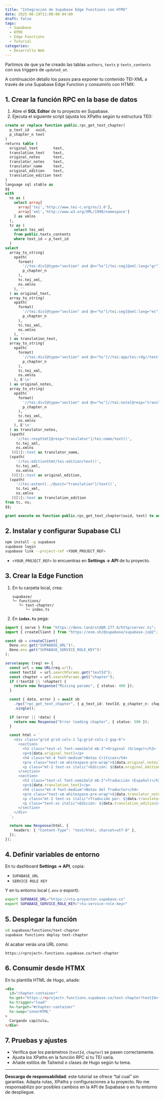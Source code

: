 ```yaml
---
title: "Integración de Supabase Edge Functions con HTMX"
date: 2025-06-19T11:00:00-04:00
draft: false
tags:
  - Supabase
  - HTMX
  - Edge Functions
  - Tutorial
categories:
  - Desarrollo Web
---
```


Partimos de que ya he creado las tablas `authors`, `texts` y `texts_contents` con sus triggers de `updated_at`.

A continuación detallo los pasos para exponer tu contenido TEI-XML a través de una Supabase Edge Function y consumirlo con HTMX:

## 1. Crear la función RPC en la base de datos

1. Abre el **SQL Editor** de tu proyecto en Supabase.
2. Ejecuta el siguiente script (ajusta los XPaths según tu estructura TEI):

```sql
create or replace function public.rpc_get_text_chapter(
  p_text_id   uuid,
  p_chapter_n text
)
returns table (
  original_text       text,
  translation_text    text,
  original_notes      text,
  translator_notes    text,
  translator_name     text,
  original_edition    text,
  translation_edition text
) 
language sql stable as
$$
with 
  ns as (
    select array[
      array['tei','http://www.tei-c.org/ns/1.0'],
      array['xml','http://www.w3.org/XML/1998/namespace']
    ] as xmlns
  ),
  tc as (
    select tei_xml
    from public.texts_contents
    where text_id = p_text_id
  )
select
  array_to_string(
    xpath(
      format(
        '//tei:div[@type="section" and @n="%s"]/tei:seg[@xml:lang="gr"]/text()',
        p_chapter_n
      ),
      tc.tei_xml,
      ns.xmlns
    ), ''
  ) as original_text,
  array_to_string(
    xpath(
      format(
        '//tei:div[@type="section" and @n="%s"]/tei:seg[@xml:lang="es"]/text()',
        p_chapter_n
      ),
      tc.tei_xml,
      ns.xmlns
    ), ''
  ) as translation_text,
  array_to_string(
    xpath(
      format(
        '//tei:div[@type="section" and @n="%s"]//tei:app/tei:rdg//text()',
        p_chapter_n
      ),
      tc.tei_xml,
      ns.xmlns
    ), E'\n'
  ) as original_notes,
  array_to_string(
    xpath(
      format(
        '//tei:div[@type="section" and @n="%s"]//tei:note[@resp="translator"]/text()',
        p_chapter_n
      ),
      tc.tei_xml,
      ns.xmlns
    ), E'\n'
  ) as translator_notes,
  (xpath(
     '//tei:respStmt[@resp="translator"]/tei:name/text()',
     tc.tei_xml,
     ns.xmlns
   ))[1]::text as translator_name,
  (xpath(
     '//tei:editionStmt/tei:edition/text()',
     tc.tei_xml,
     ns.xmlns
   ))[1]::text as original_edition,
  (xpath(
     '//tei:extent[../@unit="translation"]/text()',
     tc.tei_xml,
     ns.xmlns
   ))[1]::text as translation_edition
from tc, ns;
$$;

grant execute on function public.rpc_get_text_chapter(uuid, text) to authenticated;
```

## 2. Instalar y configurar Supabase CLI

```bash
npm install -g supabase
supabase login
supabase link --project-ref <YOUR_PROJECT_REF>
```

- `<YOUR_PROJECT_REF>` lo encuentras en **Settings → API** de tu proyecto.

## 3. Crear la Edge Function

1. En tu carpeta local, crea:

   ```
   supabase/
   └─ functions/
      └─ text-chapter/
         └─ index.ts
   ```

2. En **`index.ts`** pega:

```ts
import { serve } from "https://deno.land/std@0.177.0/http/server.ts";
import { createClient } from "https://esm.sh/@supabase/supabase-js@2";

const sb = createClient(
  Deno.env.get("SUPABASE_URL")!,
  Deno.env.get("SUPABASE_SERVICE_ROLE_KEY")!
);

serve(async (req) => {
  const url = new URL(req.url);
  const textId  = url.searchParams.get("textId");
  const chapter = url.searchParams.get("chapter");
  if (!textId || !chapter) {
    return new Response("Missing params", { status: 400 });
  }

  const { data, error } = await sb
    .rpc("rpc_get_text_chapter", { p_text_id: textId, p_chapter_n: chapter })
    .single();

  if (error || !data) {
    return new Response("Error loading chapter", { status: 500 });
  }

  const html = `
    <div class="grid grid-cols-1 lg:grid-cols-2 gap-6">
      <section>
        <h3 class="text-xl font-semibold mb-2">Original (Griego)</h3>
        <p>${data.original_text}</p>
        <h4 class="mt-4 font-medium">Notas Críticas</h4>
        <pre class="text-sm whitespace-pre-wrap">${data.original_notes}</pre>
        <p class="mt-2 text-xs italic">Edición: ${data.original_edition}</p>
      </section>
      <section>
        <h3 class="text-xl font-semibold mb-2">Traducción (Español)</h3>
        <p>${data.translation_text}</p>
        <h4 class="mt-4 font-medium">Notas del Traductor</h4>
        <pre class="text-sm whitespace-pre-wrap">${data.translator_notes}</pre>
        <p class="mt-2 text-xs italic">Traducido por: ${data.translator_name}</p>
        <p class="text-xs italic">Edición: ${data.translation_edition}</p>
      </section>
    </div>
  `;

  return new Response(html, {
    headers: { "Content-Type": "text/html; charset=utf-8" },
  });
});
```

## 4. Definir variables de entorno

En tu dashboard **Settings → API**, copia:

- `SUPABASE_URL`
- `SERVICE ROLE KEY`

Y en tu entorno local (`.env` o export):

```bash
export SUPABASE_URL="https://<tu-proyecto>.supabase.co"
export SUPABASE_SERVICE_ROLE_KEY="<tu-service-role-key>"
```

## 5. Desplegar la función

```bash
cd supabase/functions/text-chapter
supabase functions deploy text-chapter
```

Al acabar verás una URL como:

```
https://<project>.functions.supabase.co/text-chapter
```

## 6. Consumir desde HTMX

En tu plantilla HTML de Hugo, añade:

```html
<div
  id="chapter-container"
  hx-get="https://<project>.functions.supabase.co/text-chapter?textId={{ .Params.textId }}&chapter={{ .Params.chapterN }}"
  hx-trigger="load"
  hx-target="#chapter-container"
  hx-swap="innerHTML"
>
  Cargando capítulo…
</div>
```

## 7. Pruebas y ajustes

- Verifica que los parámetros (`textId`, `chapter`) se pasen correctamente.
- Ajusta los XPaths en la función RPC si tu TEI varía.
- Añade estilos de Tailwind o clases de Hugo según tu tema.

---

**Descargo de responsabilidad**: este tutorial se ofrece “tal cual” sin garantías. Adapta rutas, XPaths y configuraciones a tu proyecto. No me responsabilizo por posibles cambios en la API de Supabase o en tu entorno de despliegue.
